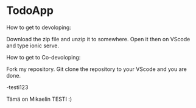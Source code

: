 # TodoApp

How to get to devoloping:

Download the zip file and unzip it to somewhere. Open it then on VScode and type ionic serve.

How to get to Co-devoloping:

Fork my repository. Git clone the repository to your VScode and you are done.

-testi123

Tämä on Mikaelin TESTI :)
